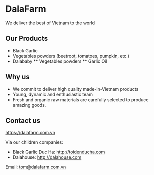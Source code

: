 # DalaFarm
We deliver the best of Vietnam to the world

## Our Products
* Black Garlic
* Vegetables powders (beetroot, tomatoes, pumpkin, etc.)
* Dalababy
 ** Vegetables powders
 ** Garlic Oil

## Why us
- We commit to deliver high quality made-in-Vietnam products
- Young, dynamic and enthusiastic team
- Fresh and organic raw materials are carefully selected to produce amazing goods.

## Contact us
https://dalafarm.com.vn

Via our children companies: 
* Black Garlic Duc Ha: http://toidenducha.com
* Dalahouse: http://dalahouse.com

Email: tom@dalafarm.com.vn
